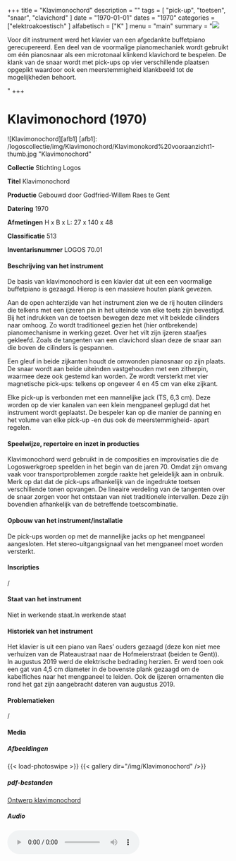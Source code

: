 ﻿+++
title = "Klavimonochord"
description = ""
tags = [
"pick-up", "toetsen", "snaar", "clavichord"
]
date = "1970-01-01"
dates = "1970"
categories = ["elektroakoestisch"
]
alfabetisch = ["K"
]
menu = "main"
summary = "<a href='/logoscollectie/1970/klavimonochord'><img src='/logoscollectie/img/Klavimonochord/Klavimonokord%20vooraanzicht1-thumb.jpg'></a><p>Voor dit instrument werd het klavier van een afgedankte buffetpiano gerecupereerd. Een deel van de voormalige pianomechaniek wordt gebruikt om één pianosnaar als een microtonaal klinkend klavichord te bespelen. De klank van de snaar wordt met pick-ups op vier verschillende plaatsen opgepikt waardoor ook een meerstemmigheid klankbeeld tot de mogelijkheden behoort.</p>"
+++

# Klavimonochord (1970)

![Klavimonochord][afb1]
[afb1]: /logoscollectie/img/Klavimonochord/Klavimonokord%20vooraanzicht1-thumb.jpg "Klavimonochord"

**Collectie**
Stichting Logos

**Titel**
Klavimonochord

**Productie**
Gebouwd door Godfried-Willem Raes te Gent

**Datering**
1970

**Afmetingen**
H x B x L: 27 x 140 x 48

**Classificatie**
513

**Inventarisnummer**
LOGOS 70.01

#### Beschrijving van het instrument
De basis van klavimonochord is een klavier dat uit een een voormalige buffetpiano is gezaagd. Hierop is een massieve houten plank gevezen.

Aan de open achterzijde van het instrument zien we de rij houten cilinders die telkens met een ijzeren pin in het uiteinde van elke toets zijn bevestigd. Bij het indrukken van de toetsen bewegen deze  met vilt beklede cilinders naar omhoog. Zo wordt traditioneel gezien  het (hier ontbrekende) pianomechanisme in werking gezet. Over het vilt zijn ijzeren staafjes gekleefd. Zoals de tangenten van een clavichord slaan deze de snaar aan die boven de cilinders is gespannen.

Een gleuf in beide zijkanten houdt de omwonden pianosnaar op zijn plaats. De snaar wordt aan beide uiteinden vastgehouden met een zitherpin, waarmee deze ook gestemd kan worden. Ze wordt versterkt met vier magnetische pick-ups: telkens op ongeveer 4 en 45 cm van elke zijkant.  

Elke pick-up is verbonden met een mannelijke jack (TS, 6,3 cm). Deze worden op de vier kanalen van een klein mengpaneel geplugd dat het instrument wordt geplaatst. De bespeler kan op die manier de panning en het volume van elke pick-up -en dus ook de meerstemmigheid- apart regelen.  

#### Speelwijze, repertoire en inzet in producties
Klavimonochord werd gebruikt in de composities en improvisaties die de Logoswerkgroep speelden in het begin van de jaren 70. Omdat zijn omvang vaak voor transportproblemen zorgde raakte het geleidelijk aan in onbruik. Merk op dat dat de pick-ups afhankelijk van de ingedrukte toetsen verschillende tonen opvangen. De lineaire verdeling van de tangenten over de snaar zorgen voor het ontstaan van niet traditionele intervallen. Deze zijn bovendien afhankelijk van de betreffende toetscombinatie.  

#### Opbouw van het instrument/installatie
De pick-ups worden op met de mannelijke jacks op het mengpaneel aangesloten. Het stereo-uitgangsignaal van het mengpaneel moet worden versterkt.

#### Inscripties
/

#### Staat van het instrument
Niet in werkende staat.In werkende staat

#### Historiek van het instrument
Het klavier is uit een piano van Raes’ ouders gezaagd (deze kon niet mee verhuizen van de Plateaustraat naar de Hofmeierstraat (beiden te Gent)).  
In augustus 2019 werd de elektrische bedrading herzien. Er werd toen ook een gat van 4,5 cm diameter in de bovenste plank gezaagd om de kabelfiches naar het mengpaneel te leiden. Ook de ijzeren ornamenten die rond het gat zijn aangebracht dateren van augustus 2019.

#### Problematieken
/

#### Media
##### Afbeeldingen
{{< load-photoswipe >}}
{{< gallery dir="/img/Klavimonochord" />}}

##### pdf-bestanden
[Ontwerp klavimonochord](/logoscollectie/pdf/Klavimonochord/Ontwerp_klavimonochord.pdf)

##### Audio
<audio controls>
<source src="/logoscollectie/audio/Klavimonochord/on_one_string_only__klavimonochord_LP7002B.2.wav" type="audio/wav">
<source src="/logoscollectie/audio/Klavimonochord/on_one_string_only__klavimonochord_LP7002B.2.wav" type="audio/x-wav">
  Your browser doesn't support HTML5 audio. Here is a <a href="/logoscollectie/audio/Klavimonochord/on_one_string_only__klavimonochord_LP7002B.2.wav">link to the audio</a> instead.
</audio>
